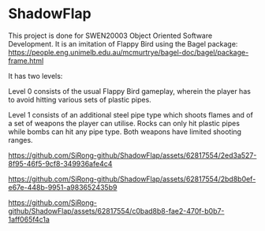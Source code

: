 # ShadowFlap

This project is done for SWEN20003 Object Oriented Software Development. 
It is an imitation of Flappy Bird using the Bagel package: 
https://people.eng.unimelb.edu.au/mcmurtrye/bagel-doc/bagel/package-frame.html

It has two levels:  

Level 0 consists of the usual Flappy Bird gameplay, wherein the player has to avoid hitting various sets of plastic pipes.

Level 1 consists of an additional steel pipe type which shoots flames and of a set of weapons the player can utilise. 
Rocks can only hit plastic pipes while bombs can hit any pipe type. Both weapons have limited shooting ranges. 


https://github.com/SiRong-github/ShadowFlap/assets/62817554/2ed3a527-8f95-46f5-9cf8-349936afe4c4


https://github.com/SiRong-github/ShadowFlap/assets/62817554/2bd8b0ef-e67e-448b-9951-a983652435b9


https://github.com/SiRong-github/ShadowFlap/assets/62817554/c0bad8b8-fae2-470f-b0b7-1aff065f4c1a


